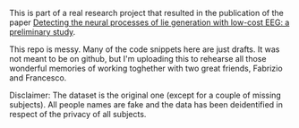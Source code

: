 This is part of a real research project that resulted in the publication of the paper [Detecting the neural processes of lie generation with low-cost EEG: a preliminary study](./Garofalo_et_al_GNB_2020_paper_35.pdf).

This repo is messy. Many of the code snippets here are just drafts. It was not meant to be on github, but I'm uploading this to rehearse all those wonderful memories of working toghether with two great friends, Fabrizio and Francesco.  

Disclaimer: The dataset is the original one (except for a couple of missing subjects). All people names are fake and the data has been deidentified in respect of the privacy of all subjects.
